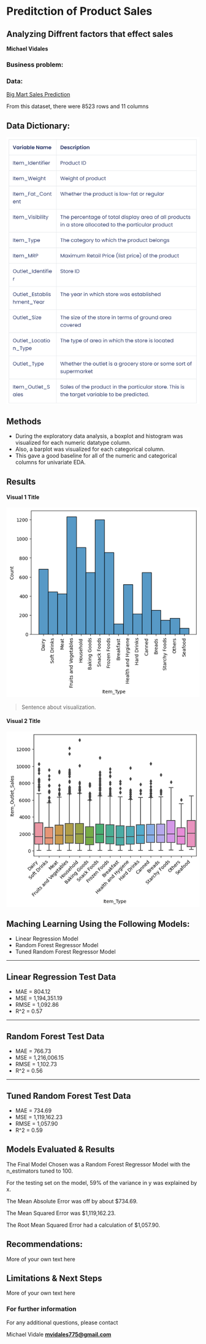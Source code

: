 # Preditction of Product Sales
## Analyzing Diffrent factors that effect sales

**Michael Vidales** 

### Business problem:

### Data:
[Big Mart Sales Prediction](https://datahack.analyticsvidhya.com/contest/practice-problem-big-mart-sales-iii/)

From this dataset, there were 8523 rows and 11 columns 

## Data Dictionary:
![DataDictionary.png](DataDictionary.png)

## Methods
- During the exploratory data analysis, a boxplot and histogram was visualized for each numeric datatype column. 
- Also, a barplot was visualized for each categorical column. 
- This gave a good baseline for all of the numeric and categorical columns for univariate EDA.

## Results


#### Visual 1 Title
![ITEMTYPE_COUNT.png](ITEMTYPE_COUNT.png)

> Sentence about visualization.

#### Visual 2 Title
![ITEMSALES_BY_TYPE.png](ITEMSALES_BY_TYPE.png)

>


## Maching Learning Using the Following Models:

- Linear Regression Model
- Random Forest Regressor Model
- Tuned Random Forest Regressor Model

------------------------------------------------------------
Linear Regression Test Data
------------------------------------------------------------
- MAE = 804.12
- MSE = 1,194,351.19
- RMSE = 1,092.86
- R^2 = 0.57

------------------------------------------------------------
Random Forest Test Data
------------------------------------------------------------
- MAE = 766.73
- MSE = 1,216,006.15
- RMSE = 1,102.73
- R^2 = 0.56

------------------------------------------------------------
Tuned Random Forest Test Data
------------------------------------------------------------
- MAE = 734.69
- MSE = 1,119,162.23
- RMSE = 1,057.90
- R^2 = 0.59

## Models Evaluated & Results

The Final Model Chosen was a Random Forest Regressor Model with the n_estimators tuned to 100.

For the testing set on the model, 59% of the variance in y was explained by x.

The Mean Absolute Error was off by about $734.69.

The Mean Squared Error was $1,119,162.23.

The Root Mean Squared Error had a calculation of $1,057.90.


## Recommendations:

More of your own text here


## Limitations & Next Steps

More of your own text here


### For further information


For any additional questions, please contact 

Michael Vidale
**mvidales775@gmail.com**
